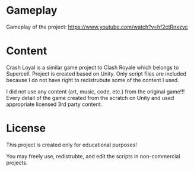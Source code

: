 # Gameplay
 
Gameplay of the project: https://www.youtube.com/watch?v=hf2ctRnxzvc

# Content

Crash Loyal is a similar game project to Clash Royale which belongs to Supercell. Project is created based on Unity.
Only script files are included because I do not have right to redistrubute some of the content I used.

I did not use any content (art, music, code, etc.) from the original game!!! 
Every detail of the game created from the scratch on Unity and used appropriate licensed 3rd party content.

# License

This project is created only for educational purposes! 

You may freely use, redistrubte, and edit the scripts in non-commercial projects.
